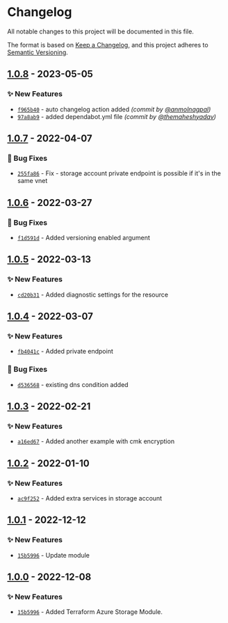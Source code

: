 # Changelog
All notable changes to this project will be documented in this file.

The format is based on [Keep a Changelog](https://keepachangelog.com/en/1.0.0/),
and this project adheres to [Semantic Versioning](https://semver.org/spec/v2.0.0.html).

## [1.0.8] - 2023-05-05
### :sparkles: New Features
- [`f965b40`](https://github.com/clouddrove/terraform-azure-storage/commit/f965b404036b400bdfaa9fec3227bf022086d6c3) - auto changelog action added *(commit by [@anmolnagpal](https://github.com/anmolnagpal))*
- [`97a8ab9`](https://github.com/clouddrove/terraform-azure-storage/commit/97a8ab9e74c9141955aa03c803ed4065f403c082) - added dependabot.yml file *(commit by [@themaheshyadav](https://github.com/themaheshyadav))*


## [1.0.7] - 2022-04-07
### :bug: Bug Fixes
- [`255fa86`](https://github.com/clouddrove/terraform-azure-storage/commit/255fa8601d76d549b104c9faa83e8b959a500add) - Fix - storage account private endpoint is possible if it's in the same vnet

## [1.0.6] - 2022-03-27
### :bug: Bug Fixes
- [`f1d591d`](https://github.com/clouddrove/terraform-azure-storage/commit/f1d591d76b4f143640e38eb25210296066135da7) - Added versioning enabled argument

## [1.0.5] - 2022-03-13
### :sparkles: New Features
- [`cd20b31`](https://github.com/clouddrove/terraform-azure-storage/commit/cd20b317695af567b6d9012d80d77d307bbf88a2) - Added diagnostic settings for the resource

## [1.0.4] - 2022-03-07
### :sparkles: New Features
- [`fb4041c`](https://github.com/clouddrove/terraform-azure-storage/commit/fb4041c59f05f278bf7ae4d7393604ec9d335b06) - Added private endpoint
### :bug: Bug Fixes
- [`d536568`](https://github.com/clouddrove/terraform-azure-storage/commit/d536568338ed0013a999243a750ed4764c2eb37e) - existing dns condition added

## [1.0.3] - 2022-02-21
### :sparkles: New Features
- [`a16ed67`](https://github.com/clouddrove/terraform-azure-storage/commit/a16ed67f18fcfb88bd62195d1c9c4b39ca0cac4b) - Added another example with cmk encryption

## [1.0.2] - 2022-01-10
### :sparkles: New Features
- [`ac9f252`](https://github.com/clouddrove/terraform-azure-storage/commit/ac9f252e4e17bce63c1fd78c5f24a3ed3e6a02cb) - Added extra services in storage account

## [1.0.1] - 2022-12-12
### :sparkles: New Features
- [`15b5996`](https://github.com/clouddrove/terraform-azure-storage/commit/15b5996c4884bf144be66c405e0c016de3f8b26e) - Update module

## [1.0.0] - 2022-12-08
### :sparkles: New Features
- [`15b5996`](https://github.com/clouddrove/terraform-azure-storage/commit/15b5996c4884bf144be66c405e0c016de3f8b26e) - Added Terraform Azure Storage Module.



[1.0.0]: https://github.com/clouddrove/terraform-azure-storage/compare/1.0.0...master
[1.0.1]: https://github.com/clouddrove/terraform-azure-storage/compare/1.0.0...1.0.1
[1.0.2]: https://github.com/clouddrove/terraform-azure-storage/compare/1.0.1...1.0.2
[1.0.3]: https://github.com/clouddrove/terraform-azure-storage/compare/1.0.2...1.0.3
[1.0.4]: https://github.com/clouddrove/terraform-azure-storage/compare/1.0.3...1.0.4
[1.0.5]: https://github.com/clouddrove/terraform-azure-storage/compare/1.0.4...1.0.5
[1.0.6]: https://github.com/clouddrove/terraform-azure-storage/compare/1.0.5...1.0.6
[1.0.7]: https://github.com/clouddrove/terraform-azure-storage/compare/1.0.5...1.0.6

[1.0.8]: https://github.com/clouddrove/terraform-azure-storage/compare/1.0.7...1.0.8